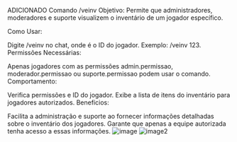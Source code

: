 ADICIONADO  Comando /veinv
Objetivo: Permite que administradores, moderadores e suporte visualizem o inventário de um jogador específico.

Como Usar:

Digite /veinv <ID> no chat, onde <ID> é o ID do jogador.
Exemplo: /veinv 123.
Permissões Necessárias:

Apenas jogadores com as permissões admin.permissao, moderador.permissao ou suporte.permissao podem usar o comando.
Comportamento:

Verifica permissões e ID do jogador.
Exibe a lista de itens do inventário para jogadores autorizados.
Benefícios:

Facilita a administração e suporte ao fornecer informações detalhadas sobre o inventário dos jogadores.
Garante que apenas a equipe autorizada tenha acesso a essas informações. 
![image](https://github.com/user-attachments/assets/2d7649fe-2efe-4968-8bfa-512e0f17edb7)
![image2](https://github.com/user-attachments/assets/e6a37fb3-d4b4-4521-bfac-7c4d9b246b5d)
